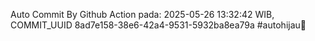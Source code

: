 Auto Commit By Github Action pada: 2025-05-26 13:32:42 WIB, COMMIT_UUID 8ad7e158-38e6-42a4-9531-5932ba8ea79a #autohijau🗿
